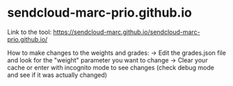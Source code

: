 # sendcloud-marc-prio.github.io

Link to the tool: https://sendcloud-marc.github.io/sendcloud-marc-prio.github.io/

How to make changes to the weights and grades:
-> Edit the grades.json file and look for the "weight" parameter you want to change
-> Clear your cache or enter with incognito mode to see changes (check debug mode and see if it was actually changed)
